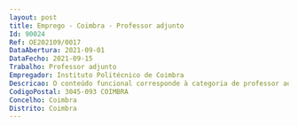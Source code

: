 ```yaml
--- 
layout: post
title: Emprego - Coimbra - Professor adjunto
Id: 90024
Ref: OE202109/0017
DataAbertura: 2021-09-01
DataFecho: 2021-09-15
Trabalho: Professor adjunto
Empregador: Instituto Politécnico de Coimbra
Descricao: O conteúdo funcional corresponde à categoria de professor adjunto, constante dos n.º 4 do artigo 3.º do Decreto Lei n.º 207 2009, de 31 08.
CodigoPostal: 3045-093 COIMBRA
Concelho: Coimbra
Distrito: Coimbra
--- 
```


